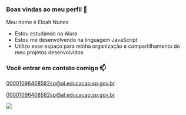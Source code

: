 ### Boas vindas ao meu perfil 💙

Meu nome é Eloah Nunes

- Estou estudando na Alura
- Estou me desenvolvendo na linguagem JavaScript
- Utilizo esse espaço para minha organização e compartilhamento do meu projetos desenvolvidos

 ### Você entrar em contato comigo 📫

  00001096408582sp@al.educacao.sp.gov.br

 00001096408582sp@al.educacao.sp.gov.br

![](https://media1.tenor.com/m/3yinSke0rykAAAAC/love-you.gif)
 
